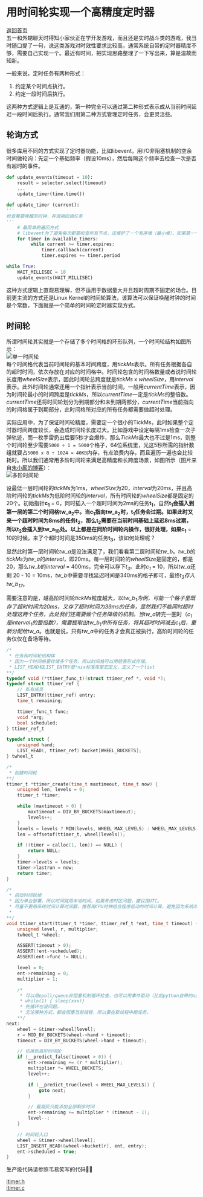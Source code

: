 <!--
 * @Author: Hiseh
 * @Date: 2020-05-06 10:43:05
 * @LastEditors: Hiseh
 * @LastEditTime: 2020-05-18 22:43:29
 * @Description: 时间轮定时器
 -->
# 用时间轮实现一个高精度定时器
[返回首页](../README.md)<br/>
五一和外甥聊天时得知小家伙正在学开发游戏，而且还是实时战斗类的游戏，我当时随口提了一句，说这类游戏对时效性要求比较高，通常系统自带的定时器精度不够，需要自己实现一个。最近有时间，把实现思路整理了一下写出来，算是温故而知新。

一般来说，定时任务有两种形式：

1. 约定某个时间点执行。
1. 约定一段时间后执行。

这两种方式逻辑上是互通的，第一种完全可以通过第二种形式表示成从当前时间延迟一段时间后执行。通常我们用第二种方式管理定时任务，会更灵活些。

## 轮询方式
很多库用不同的方式实现了定时器功能，比如libevent，用I/O非阻塞机制的空余时间做轮询：先定一个基础频率（假设10ms），然后每隔这个频率去检查一次是否有超时的事件。
```py
def update_events(timeout = 10):
    result = selector.select(timeout)
    ...
    update_timer(time.time())

def update_timer (current):
'''
检查需要唤醒的时钟，并调用回调任务
'''
    # 最简单的遍历方式
    # libevent为了避免每次都要检查所有节点，还维护了一个有序堆（最小堆），如果第一个节点超时，则删除并检查下一个节点，否则返回本次检查结果。
    for timer in available_timers:
         while current >= timer.expires:
             timer.callback(current)
             timer.expires += timer.period

while True:
    WAIT_MILLISEC = 10
    update_events(WAIT_MILLISEC)
```
这种方式逻辑上直观易理解，但不适用于数据量大并且超时周期不固定的场合。目前更主流的方式还是Linux Kernel的时间轮算法，该算法可以保证唤醒时钟的时间是个常数，下面就是一个简单的时间轮定时器实现方式。
## 时间轮
所谓时间轮其实就是一个存储了多个时间格的环形队列，一个时间轮结构如图所示：<br/>![单一时间轮](https://www.ibm.com/developerworks/aix/library/au-lowertime/fig1.gif)<br/>每个时间格代表当前时间轮的基本时间跨度，用*tickMs*表示。所有任务根据各自的超时时间，依次存放在对应的时间格中。时间轮包含的时间格数量或者说时间轮长度用*wheelSize*表示，因此时间轮总跨度就是*tickMs* x *wheelSize*，用*interval*表示。此外时间轮通常还用一个指针表示当前时间，一般用*currentTime*表示，因为时间轮最小的时间跨度是*tickMs*，所以*currentTime*一定是*tickMs*的整倍数。*currentTime*还将时间轮划分为到期部分和未到期两部分，*currentTime*当前指向的时间格属于到期部分，此时间格所对应的所有任务都需要做超时处理。

实际应用中，为了保证时间轮精度，需要定一个很小的TickMs，此时如果整个定时器时间跨度较长，会造成时间轮长度过大。比如游戏中设定每隔1ms检查一次子弹轨迹，而一枚手雷扔出后要5秒才会爆炸，那么*TickMs*最大也不过是1ms，则整个时间轮至少需要`5000 ÷ 1 = 5000`个格子，64位系统里，光这5秒所需的指针数组就要占`5000 x 8 ÷ 1024 ≈ 40KB`内存，有点浪费内存，而且遍历一遍也会比较耗时。所以我们通常用多阶时间轮来满足高精度和长跨度场景，如图所示（图片来自[朱小厮的博客](https://blog.csdn.net/u013256816/article/details/80697456)）：<br/>![多阶时间轮](https://img-blog.csdn.net/20180614194206760?watermark/2/text/aHR0cHM6Ly9ibG9nLmNzZG4ubmV0L3UwMTMyNTY4MTY=/font/5a6L5L2T/fontsize/400/fill/I0JBQkFCMA==/dissolve/70)

设最低一层时间轮的*tickMs*为1ms，*wheelSize*为20，*interval*为20ms，并且高阶时间轮的*tickMs*为低阶时间轮的*interval*，所有时间轮的*wheelSize*都是固定的20个。初始指针**c<sub>1</sub>** = 0，同时插入一个超时时间为2ms的任务**t<sub>1</sub>**，自然**t<sub>1</sub>**会插入到第一层的第二个时间格**tw_a<sub>2</sub>**中。当**c<sub>1</sub>**指向**tw_a<sub>2</sub>**时，**t<sub>1</sub>**任务会过期。如果此时又来一个超时时间为8ms的任务**t<sub>2</sub>**，那么**t<sub>2</sub>**需要在当前时间基础上延迟8ms过期，所以**t<sub>2</sub>**会插入到**tw_a<sub>10</sub>**处。以上都是在同阶时间轮内操作，很好处理，如果**c<sub>1</sub>** = 10的时候，来了个超时时间是350ms的任务**t<sub>3</sub>**，该如何处理呢？

显然此时第一层时间轮*tw_a*是没法满足了，我们看看第二层时间轮*tw_b*。*tw_b*的*tickMs*为*tw_a*的*interval*，即20ms。每一层时间轮的*wheelSize*是固定的，都是20，那么*tw_b*的*interval* = 400ms，完全可以存下*t<sub>3</sub>*。此时*c<sub>1</sub>* = 10，所以*tw_a*还剩 20 - 10 = 10ms，*tw_b*中需要寻找延迟时间是340ms的格子即可，最终*t<sub>3</sub>*存入*tw_b<sub>17</sub>*。

需要注意的是，越高阶时间轮*tickMs*粒度越大，以*tw_b<sub>1</sub>*为例，可能一个格子里既存了超时时间为20ms，又存了超时时间为39ms的任务，显然我们不能同时超时处理这两个任务，此处我们还需要做个任务降级的机制。当*tw_a*转完一圈时（*c<sub>1</sub>*是*interval<sub>1</sub>*的整倍数），需要提取出*tw_b<sub>1</sub>*中所有任务，将其超时时间减去*c<sub>1</sub>*后，重新分配给*tw_a*。也就是说，只有*tw_a*中的任务才会真正被执行，高阶时间轮的任务仅仅在备场等待。
```c
/*
 * 任务和时间轮结构体
 * 因为一个时间格要存储多个任务，所以时间格可以用链表形式存储。
 * LIST_HEAD和LIST_ENTRY是*nix标准库里宏定义，定义了一个list
**/
typedef void (*ttimer_func_t)(struct ttimer_ref *, void *);
typedef struct ttimer_ref {
    // 私有成员 
    LIST_ENTRY(ttimer_ref) entry;
    time_t remaining;

    ttimer_func_t func;
    void *arg;
    bool scheduled;
} ttimer_ref_t

typedef struct {
    unsigned hand;
    LIST_HEAD(, ttimer_ref) bucket[WHEEL_BUCKETS];
} twheel_t
```
```c
/*
 * 创建时间轮
**/
ttimer_t *ttimer_create(time_t maxtimeout, time_t now) {
    unsigned len, levels = 0;
    ttimer_t *timer;

    while (maxtimeout > 0) {
        maxtimeout = DIV_BY_BUCKETS(maxtimeout);
        levels++;
    }
    levels = levels ? MIN(levels, WHEEL_MAX_LEVELS) : WHEEL_MAX_LEVELS;
    len = offsetof(ttimer_t, wheel[levels]);

    if ((timer = calloc(1, len)) == NULL) {
        return NULL;
    }
    timer->levels = levels;
    timer->lastrun = now;
    return timer;
}
```
```c
/*
 * 启动时间轮组
 * 因为单台部署，所以时间就用本地时间，如果考虑时区问题，建议用UTC。
 * 尽量不要用系统时间计算时间戳，推荐用CPU时钟结合程序启动的时间计算，避免因为系统改时间造成超时计算错误。
 *
**/
void ttimer_start(ttimer_t *timer, ttimer_ref_t *ent, time_t timeout) {
    unsigned level, r, multiplier;
    twheel_t *wheel;

    ASSERT(timeout > 0);
    ASSERT(!ent->scheduled);
    ASSERT(ent->func != NULL);

    level = 0;
    ent->remaining = 0;
    multiplier = 1;

    /*
     * 可以用epoll/queue非阻塞机制循环检查，也可以用事件驱动（比如python自带的asyncio.new_event_loop事件循环策略），当然最直白的用
     * while(1) { sleep(xxx)}
     * 死循环也没问题。
     * 无论哪种方式，都会阻塞当前线程，所以要在新线程中跑任务。
    **/
next:
    wheel = &timer->wheel[level];
    r = MOD_BY_BUCKETS(wheel->hand + timeout);
    timeout = DIV_BY_BUCKETS(wheel->hand + timeout);

    // 切换到高阶时间轮
    if (__predict_false(timeout > 0)) {
        ent->remaining += (r * multiplier);
        multiplier *= WHEEL_BUCKETS;
        level++;

        if (__predict_true(level < WHEEL_MAX_LEVELS)) {
            goto next;
        }

        // 最高阶只能添加全部剩余时间
        ent->remaining += multiplier * (timeout - 1);
        level--;
    }

    // 时间轮入口
    wheel = &timer->wheel[level];
    LIST_INSERT_HEAD(&wheel->bucket[r], ent, entry);
    ent->scheduled = true;
}
```
生产级代码请参照韦易笑写的代码👍🏻

[itimer.h](https://raw.githubusercontent.com/skywind3000/AsyncNet/master/system/itimer.h)<br/>
[itimer.c](https://raw.githubusercontent.com/skywind3000/AsyncNet/master/system/itimer.c)

